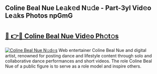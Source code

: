 ## Coline Beal Nue Le𝚊k𝚎d N𝚞𝚍e - Part-3yl Vid𝚎o Le𝚊ks Photos npGmG

# <h2><a href="http://fb3wbo.evod.top/?m=Coline+Beal+Nue">🔗 👉🔴 Coline Beal Nue Vid𝚎o Ph𝚘t𝚘s</a></h2>

[![Coline Beal Nue N𝚞d𝚎s](https://i.imgur.com/8V9OHl7.gif)](http://fb3wbo.evod.top/?m=Coline+Beal+Nue)
Web entertainer Coline Beal Nue and digital artist, renowned for posting dance and lifestyle content through solo and collaborative dance performances and short videos. The role Coline Beal Nue of a public figure is to serve as a role model and inspire others. 
